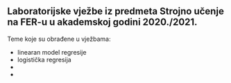 Laboratorijske vježbe iz predmeta Strojno učenje na FER-u u akademskoj godini 2020./2021.
--

Teme koje su obrađene u vježbama:
  + linearan model regresije
  + logistička regresija
  +
  +
